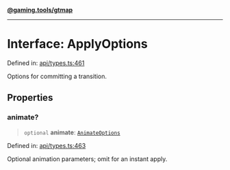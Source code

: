 [**@gaming.tools/gtmap**](README.md)

***

# Interface: ApplyOptions

Defined in: [api/types.ts:461](https://github.com/gamingtools/gt-map/blob/37582d0663306e25f7b67e6e3ae4390bd14c21af/packages/gtmap/src/api/types.ts#L461)

Options for committing a transition.

## Properties

### animate?

> `optional` **animate**: [`AnimateOptions`](Interface.AnimateOptions.md)

Defined in: [api/types.ts:463](https://github.com/gamingtools/gt-map/blob/37582d0663306e25f7b67e6e3ae4390bd14c21af/packages/gtmap/src/api/types.ts#L463)

Optional animation parameters; omit for an instant apply.
